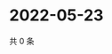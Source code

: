 # 2022-05-23

共 0 条

<!-- BEGIN WEIBO -->
<!-- 最后更新时间 Mon May 23 2022 21:28:21 GMT+0800 (China Standard Time) -->

<!-- END WEIBO -->
